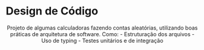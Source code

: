 # Design de Código

<p align="center">
Projeto de algumas calculadoras fazendo contas aleatórias, utilizando boas práticas de arquitetura de software. Como:
- Estruturação dos arquivos
- Uso de typing
- Testes unitários e de integração
</p>